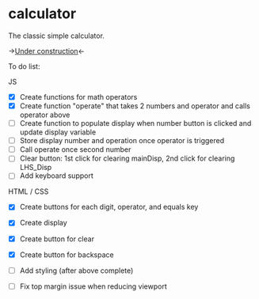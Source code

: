 # calculator

The classic simple calculator. 

-><a href="">Under construction</a><-

To do list:

JS
- [x] Create functions for math operators
- [x] Create function "operate" that takes 2 numbers and operator and calls operator above
- [ ] Create function to populate display when number button is clicked and update display variable 
- [ ] Store display number and operation once operator is triggered
- [ ] Call operate once second number 
- [ ] Clear button: 1st click for clearing mainDisp, 2nd click for clearing LHS_Disp
- [ ] Add keyboard support

HTML / CSS
- [x] Create buttons for each digit, operator, and equals key
- [x] Create display 
- [x] Create button for clear
- [x] Create button for backspace
- [ ] Add styling (after above complete)
- [ ] Fix top margin issue when reducing viewport

